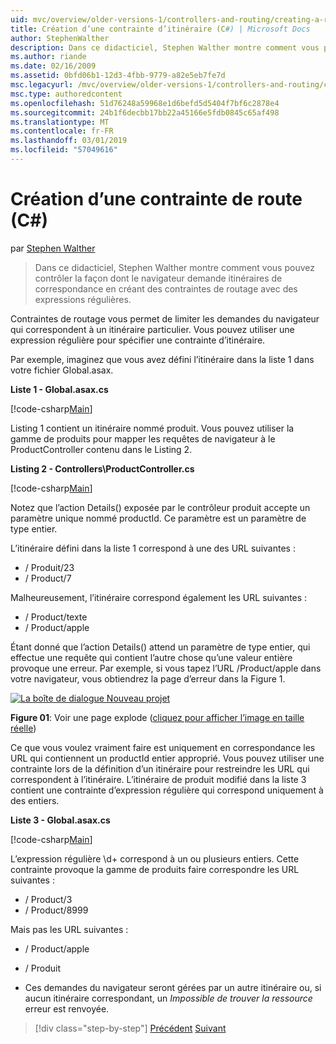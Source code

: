 ```yaml
---
uid: mvc/overview/older-versions-1/controllers-and-routing/creating-a-route-constraint-cs
title: Création d’une contrainte d’itinéraire (C#) | Microsoft Docs
author: StephenWalther
description: Dans ce didacticiel, Stephen Walther montre comment vous pouvez contrôler la façon dont le navigateur demande itinéraires de correspondance en créant des contraintes de routage avec des expressions régulières.
ms.author: riande
ms.date: 02/16/2009
ms.assetid: 0bfd06b1-12d3-4fbb-9779-a82e5eb7fe7d
msc.legacyurl: /mvc/overview/older-versions-1/controllers-and-routing/creating-a-route-constraint-cs
msc.type: authoredcontent
ms.openlocfilehash: 51d76248a59968e1d6befd5d5404f7bf6c2878e4
ms.sourcegitcommit: 24b1f6decbb17bb22a45166e5fdb0845c65af498
ms.translationtype: MT
ms.contentlocale: fr-FR
ms.lasthandoff: 03/01/2019
ms.locfileid: "57049616"
---
```

<a name="creating-a-route-constraint-c"></a>Création d’une contrainte de route (C#)
====================
par [Stephen Walther](https://github.com/StephenWalther)

> Dans ce didacticiel, Stephen Walther montre comment vous pouvez contrôler la façon dont le navigateur demande itinéraires de correspondance en créant des contraintes de routage avec des expressions régulières.


Contraintes de routage vous permet de limiter les demandes du navigateur qui correspondent à un itinéraire particulier. Vous pouvez utiliser une expression régulière pour spécifier une contrainte d’itinéraire.

Par exemple, imaginez que vous avez défini l’itinéraire dans la liste 1 dans votre fichier Global.asax.

**Liste 1 - Global.asax.cs**

[!code-csharp[Main](creating-a-route-constraint-cs/samples/sample1.cs)]

Listing 1 contient un itinéraire nommé produit. Vous pouvez utiliser la gamme de produits pour mapper les requêtes de navigateur à le ProductController contenu dans le Listing 2.

**Listing 2 - Controllers\ProductController.cs**

[!code-csharp[Main](creating-a-route-constraint-cs/samples/sample2.cs)]

Notez que l’action Details() exposée par le contrôleur produit accepte un paramètre unique nommé productId. Ce paramètre est un paramètre de type entier.

L’itinéraire défini dans la liste 1 correspond à une des URL suivantes :

- / Produit/23
- / Product/7

Malheureusement, l’itinéraire correspond également les URL suivantes :

- / Product/texte
- / Product/apple

Étant donné que l’action Details() attend un paramètre de type entier, qui effectue une requête qui contient l’autre chose qu’une valeur entière provoque une erreur. Par exemple, si vous tapez l’URL /Product/apple dans votre navigateur, vous obtiendrez la page d’erreur dans la Figure 1.


[![La boîte de dialogue Nouveau projet](creating-a-route-constraint-cs/_static/image1.jpg)](creating-a-route-constraint-cs/_static/image1.png)

**Figure 01**: Voir une page explode ([cliquez pour afficher l’image en taille réelle](creating-a-route-constraint-cs/_static/image2.png))


Ce que vous voulez vraiment faire est uniquement en correspondance les URL qui contiennent un productId entier approprié. Vous pouvez utiliser une contrainte lors de la définition d’un itinéraire pour restreindre les URL qui correspondent à l’itinéraire. L’itinéraire de produit modifié dans la liste 3 contient une contrainte d’expression régulière qui correspond uniquement à des entiers.

**Liste 3 - Global.asax.cs**

[!code-csharp[Main](creating-a-route-constraint-cs/samples/sample3.cs)]

L’expression régulière \d+ correspond à un ou plusieurs entiers. Cette contrainte provoque la gamme de produits faire correspondre les URL suivantes :

- / Product/3
- / Product/8999

Mais pas les URL suivantes :

- / Product/apple
- / Produit

- Ces demandes du navigateur seront gérées par un autre itinéraire ou, si aucun itinéraire correspondant, un *Impossible de trouver la ressource* erreur est renvoyée.

> [!div class="step-by-step"]
> [Précédent](creating-custom-routes-cs.md)
> [Suivant](creating-a-custom-route-constraint-cs.md)
